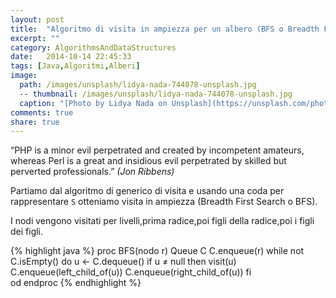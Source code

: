 ```yaml
---
layout: post
title:  "Algoritmo di visita in ampiezza per un albero (BFS o Breadth First Search)"
excerpt: ""
category: AlgorithmsAndDataStructures
date:   2014-10-14 22:45:33
tags: [Java,Algoritmi,Alberi]
image:
  path: /images/unsplash/lidya-nada-744078-unsplash.jpg
  -- thumbnail: /images/unsplash/lidya-nada-744078-unsplash.jpg
  caption: "[Photo by Lidya Nada on Unsplash](https://unsplash.com/photos/BnzqQwerUOY?utm_source=unsplash&utm_medium=referralutm_content=creditCopyText)"
comments: true
share: true
---
```


“PHP is a minor evil perpetrated and created by incompetent amateurs, whereas Perl is a great and insidious evil perpetrated by skilled but perverted professionals.”
*(Jon Ribbens)*

Partiamo dal algoritmo di generico di visita e usando una coda per rappresentare `S` otteniamo visita in ampiezza (Breadth First Search o BFS).

I nodi vengono visitati per livelli,prima radice,poi figli della radice,poi i figli dei figli.

{% highlight java %}
proc BFS(nodo r)
   Queue C
   C.enqueue(r)
   while not C.isEmpty() do 
       u ← C.dequeue()
       if u ≠ null then
           visit(u)
           C.enqueue(left_child_of(u))
           C.enqueue(right_child_of(u))
       fi	
   od
endproc 
{% endhighlight %}

